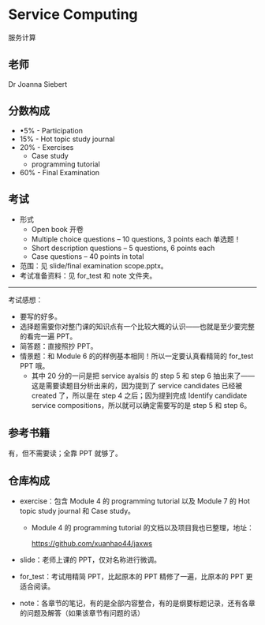 # Service Computing

服务计算

## 老师

Dr Joanna Siebert

## 分数构成

- •5% - Participation
- 15% - Hot topic study journal
- 20% - Exercises
  - Case study
  - programming tutorial
- 60% - Final Examination

## 考试

- 形式
  - Open book 开卷
  - Multiple choice questions – 10 questions, 3 points each 单选题！
  - Short description questions – 5 questions, 6 points each
  - Case questions – 40 points in total
- 范围：见 slide/final examination scope.pptx。
- 考试准备资料：见 for_test 和 note 文件夹。

---

考试感想：

- 要写的好多。
- 选择题需要你对整门课的知识点有一个比较大概的认识——也就是至少要完整的看完一遍 PPT。
- 简答题：直接照抄 PPT。
- 情景题：和 Module 6 的的样例基本相同！所以一定要认真看精简的 for_test PPT 哦。
  - 其中 20 分的一问是把 service ayalsis 的 step 5 和 step 6 抽出来了——这是需要读题目分析出来的，因为提到了 service candidates 已经被 created 了，所以是在 step 4 之后；因为提到完成 Identify candidate service compositions，所以就可以确定需要写的是 step 5 和 step 6。

## 参考书籍

有，但不需要读；全靠 PPT 就够了。

## 仓库构成

- exercise：包含 Module 4 的 programming tutorial 以及 Module 7 的 Hot topic study journal 和 Case study。

  - Module 4 的 programming tutorial 的文档以及项目我也已整理，地址：

    https://github.com/xuanhao44/jaxws

- slide：老师上课的 PPT，仅对名称进行微调。

- for_test：考试用精简 PPT，比起原本的 PPT 精修了一遍，比原本的 PPT 更适合阅读。

- note：各章节的笔记，有的是全部内容整合，有的是纲要标题记录，还有各章的问题及解答（如果该章节有问题的话）
